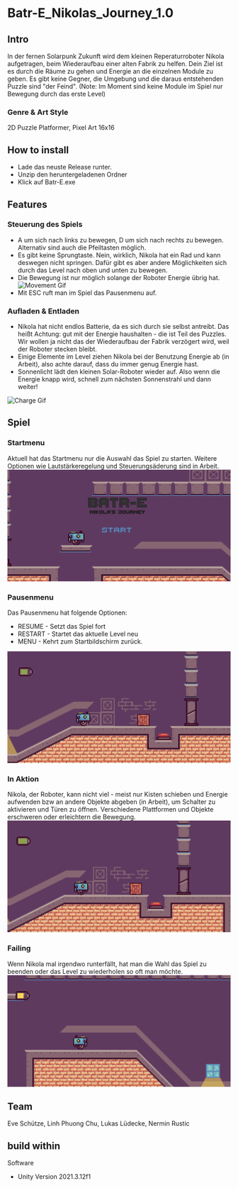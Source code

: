 # Batr-E_Nikolas_Journey_1.0
## Intro
In der fernen Solarpunk Zukunft wird dem kleinen Reperaturroboter Nikola aufgetragen, beim Wiederaufbau einer alten Fabrik zu helfen. Dein Ziel ist es durch die Räume zu gehen und Energie an die einzelnen Module zu geben. Es gibt keine Gegner, die Umgebung und die daraus entstehenden Puzzle sind "der Feind".
(Note: Im Moment sind keine Module im Spiel nur Bewegung durch das erste Level)
### Genre & Art Style
2D Puzzle Platformer, Pixel Art 16x16
## How to install 
- Lade das neuste Release runter.
- Unzip den heruntergeladenen Ordner
- Klick auf Batr-E.exe
## Features
### Steuerung des Spiels
- A um sich nach links zu bewegen, D um sich nach rechts zu bewegen. Alternativ sind auch die Pfeiltasten möglich.
- Es gibt keine Sprungtaste. Nein, wirklich, Nikola hat ein Rad und kann deswegen nicht springen. Dafür gibt es aber andere Möglichkeiten sich durch das Level nach oben und unten zu bewegen.
- Die Bewegung ist nur möglich solange der Roboter Energie übrig hat.
![Movement Gif](/images/Movement.gif)
- Mit ESC ruft man im Spiel das Pausenmenu auf.
### Aufladen & Entladen
- Nikola hat nicht endlos Batterie, da es sich durch sie selbst antreibt. Das heißt Achtung: gut mit der Energie haushalten - die ist Teil des Puzzles. Wir wollen ja nicht das der Wiederaufbau der Fabrik verzögert wird, weil der Roboter stecken bleibt.
- Einige Elemente im Level ziehen Nikola bei der Benutzung Energie ab (in Arbeit), also achte darauf, dass du immer genug Energie hast.
- Sonnenlicht lädt den kleinen Solar-Roboter wieder auf. Also wenn die Energie knapp wird, schnell zum nächsten Sonnenstrahl und dann weiter!

![Charge Gif](/images/Charge.gif)
## Spiel
### Startmenu
Aktuell hat das Startmenu nur die Auswahl das Spiel zu starten. Weitere Optionen wie Lautstärkeregelung und Steuerungsäderung sind in Arbeit.
![StartMenu Gif](/images/StartMenu.gif)
### Pausenmenu
Das Pausenmenu hat folgende Optionen:
- RESUME - Setzt das Spiel fort
- RESTART - Startet das aktuelle Level neu
- MENU - Kehrt zum Startbildschirm zurück.

![PauseMenu Gif](/images/PauseMenu.gif)
### In Aktion
Nikola, der Roboter, kann nicht viel - meist nur Kisten schieben und Energie aufwenden bzw an andere Objekte abgeben (in Arbeit), um Schalter zu aktivieren und Türen zu öffnen. Verschiedene Plattformen und Objekte erschweren oder erleichtern die Bewegung.
![Aktion Gif](/images/Aktion.gif)
### Failing
Wenn Nikola mal irgendwo runterfällt, hat man die Wahl das Spiel zu beenden oder das Level zu wiederholen so oft man möchte.
![Fail Gif](/images/Fail.gif)
## Team
Eve Schütze, Linh Phuong Chu, Lukas Lüdecke, Nermin Rustic
## build within
Software
- Unity Version 2021.3.12f1
